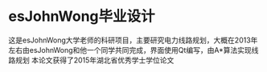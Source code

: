 # esJohnWong毕业设计
这是esJohnWong大学老师的科研项目，主要研究电力线路规划，大概在2013年左右由esJohnWong和他一个同学共同完成，界面使用Qt编写，由A*算法实现线路规划
本论文获得了2015年湖北省优秀学士学位论文
